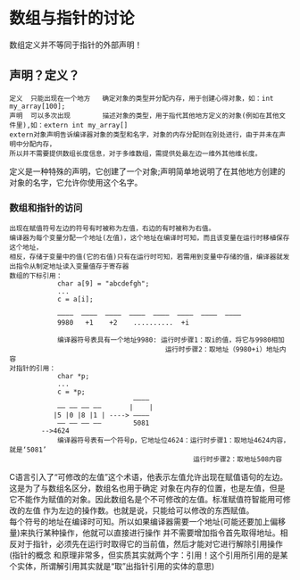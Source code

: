 # 数组与指针的讨论

数组定义并不等同于指针的外部声明！
## 声明？定义？
    定义  只能出现在一个地方   确定对象的类型并分配内存，用于创建心得对象，如：int my_array[100];
    声明  可以多次出现        描述对象的类型，用于指代其他地方定义的对象(例如在其他文件里),如：extern int my_array[]
    extern对象声明告诉编译器对象的类型和名字，对象的内存分配则在别处进行，由于并未在声明中分配内存，
    所以并不需要提供数组长度信息，对于多维数组，需提供处最左边一维外其他维长度。
定义是一种特殊的声明，它创建了一个对象;声明简单地说明了在其他地方创建的对象的名字，它允许你使用这个名字。
### 数组和指针的访问
    出现在赋值符号左边的符号有时被称为左值，右边的有时被称为右值。
    编译器为每个变量分配一个地址(左值)，这个地址在编译时可知，而且该变量在运行时移植保存这个地址，
    相反，存储于变量中的值(它的右值)只有在运行时可知，若需用到变量中存储的值，编译器就发出指令从制定地址读入变量值存于寄存器
    数组的下标引用：
                char a[9] = "abcdefgh";
                ...
                c = a[i];
                
                ————  ————  ————  ————  ————  ————  ————  ————
                9980   +1    +2    ..........  +i 
                
                编译器符号表具有一个地址9980: 运行时步骤1：取i的值，将它与9980相加
                                           运行时步骤2：取地址（9980+i）地址内容
    对指针的引用：
                char *p;
                ...
                c = *p;
                                   ————
                —— —— —— ——       |    |
               |5 |0 |8 |1 | ----> ————
                —— —— —— ——        5081   
            -->4624
                编译器符号表有一个符号p，它地址位4624：运行时步骤1：取地址4624内容，就是‘5081’
                                                  运行时步骤2：取地址508内容
  C语言引入了“可修改的左值”这个术语，他表示左值允许出现在赋值语句的左边。这是为了与数组名区分，数组名也用于确定
对象在内存的位置，也是左值，但是它不能作为赋值的对象。因此数组名是个不可修改的左值。标准赋值符智能用可修改的左值
作为左边的操作数。也就是说，只能给可以修改的东西赋值。<br/>
  每个符号的地址在编译时可知。所以如果编译器需要一个地址(可能还要加上偏移量)来执行某种操作，他就可以直接进行操作
并不需要增加指令首先取得地址。相反对于指针，必须先在运行时取得它的当前值，然后才能对它进行解除引用操作(指针的概念
和原理非常多，但实质其实就两个字：引用！这个引用所引用的是某个实体，所谓解引用其实就是“取”出指针引用的实体的意思)
